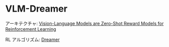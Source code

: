 # VLM-Dreamer
アーキテクチャ: [Vision-Language Models are Zero-Shot Reward Models for Reinforcement Learning](https://arxiv.org/abs/2310.12921)

RL アルゴリズム: [Dreamer](https://arxiv.org/abs/1912.01603)
